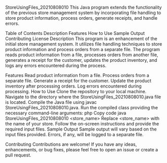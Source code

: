 StoreUsingFiles_20210808010
This Java program extends the functionality of the previous store management system by incorporating file handling to store product information, process orders, generate receipts, and handle errors.

Table of Contents
Description
Features
How to Use
Sample Output
Contributing
License
Description
This program is an enhancement of the initial store management system. It utilizes file handling techniques to store product information and process orders from a separate file. The program reads product information from a file, processes orders from another file, generates a receipt for the customer, updates the product inventory, and logs any errors encountered during the process.

Features
Read product information from a file.
Process orders from a separate file.
Generate a receipt for the customer.
Update the product inventory after processing orders.
Log errors encountered during processing.
How to Use
Clone the repository to your local machine.
Navigate to the directory where the StoreUsingFiles_20210808010.java file is located.
Compile the Java file using javac StoreUsingFiles_20210808010.java.
Run the compiled class providing the necessary command-line arguments:
php
Copy code
java StoreUsingFiles_20210808010 <store_name>
Replace <store_name> with the name of your store.
Follow the on-screen instructions and provide the required input files.
Sample Output
Sample output will vary based on the input files provided. Errors, if any, will be logged to a separate file.

Contributing
Contributions are welcome! If you have any ideas, enhancements, or bug fixes, please feel free to open an issue or create a pull request.
